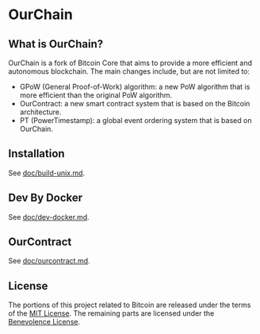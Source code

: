 # OurChain

## What is OurChain?

OurChain is a fork of Bitcoin Core that aims to provide a more efficient and autonomous blockchain. The main changes include, but are not limited to:

- GPoW (General Proof-of-Work) algorithm: a new PoW algorithm that is more efficient than the original PoW algorithm.
- OurContract: a new smart contract system that is based on the Bitcoin architecture.
- PT (PowerTimestamp): a global event ordering system that is based on OurChain.

## Installation

See [doc/build-unix.md](doc/build-unix.md).

## Dev By Docker

See [doc/dev-docker.md](doc/dev-docker.md).

## OurContract

See [doc/ourcontract.md](doc/ourcontract.md).

## License

The portions of this project related to Bitcoin are released under the terms of the [MIT License](https://opensource.org/licenses/MIT). The remaining parts are licensed under the [Benevolence License](https://hackmd.io/KpMx2d-wQd2t_gwQ97D9Cg#Benevolence-License).
